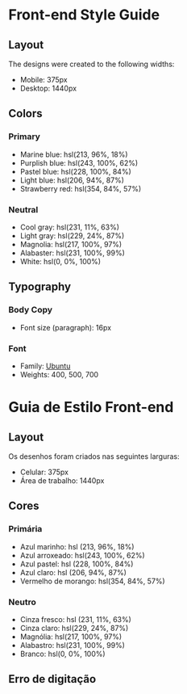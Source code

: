 # Front-end Style Guide

## Layout

The designs were created to the following widths:

- Mobile: 375px
- Desktop: 1440px

## Colors

### Primary

- Marine blue: hsl(213, 96%, 18%)
- Purplish blue: hsl(243, 100%, 62%)
- Pastel blue: hsl(228, 100%, 84%)
- Light blue: hsl(206, 94%, 87%)
- Strawberry red: hsl(354, 84%, 57%)

### Neutral

- Cool gray: hsl(231, 11%, 63%)
- Light gray: hsl(229, 24%, 87%)
- Magnolia: hsl(217, 100%, 97%)
- Alabaster: hsl(231, 100%, 99%)
- White: hsl(0, 0%, 100%)

## Typography

### Body Copy

- Font size (paragraph): 16px

### Font

- Family: [Ubuntu](https://fonts.google.com/specimen/Ubuntu)
- Weights: 400, 500, 700

# Guia de Estilo Front-end

## Layout

Os desenhos foram criados nas seguintes larguras:

- Celular: 375px
- Área de trabalho: 1440px

## Cores

### Primária

- Azul marinho: hsl (213, 96%, 18%)
- Azul arroxeado: hsl(243, 100%, 62%)
- Azul pastel: hsl (228, 100%, 84%)
- Azul claro: hsl (206, 94%, 87%)
- Vermelho de morango: hsl(354, 84%, 57%)

### Neutro

- Cinza fresco: hsl (231, 11%, 63%)
- Cinza claro: hsl(229, 24%, 87%)
- Magnólia: hsl(217, 100%, 97%)
- Alabastro: hsl(231, 100%, 99%)
- Branco: hsl(0, 0%, 100%)

## Erro de digitação